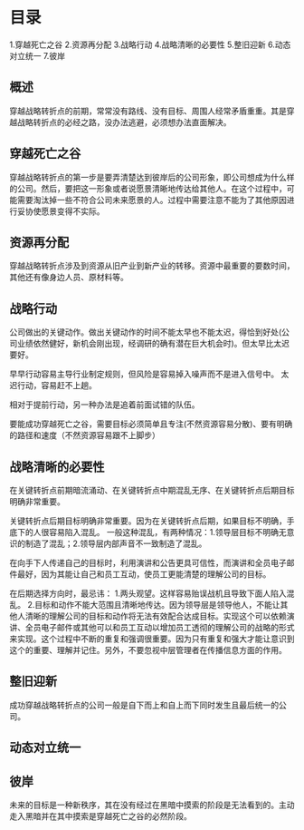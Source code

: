 # 目录
1.穿越死亡之谷
2.资源再分配
3.战略行动
4.战略清晰的必要性
5.整旧迎新
6.动态对立统一
7.彼岸

## 概述
  穿越战略转折点的前期，常常没有路线、没有目标、周围人经常矛盾重重。其是穿越战略转折点的必经之路，没办法逃避，必须想办法直面解决。

## 穿越死亡之谷
  穿越战略转折点的第一步是要弄清楚达到彼岸后的公司形象，即公司想成为什么样的公司。然后，要把这一形象或者说愿景清晰地传达给其他人。在这个过程中，可能需要淘汰掉一些不符合公司未来愿景的人。过程中需要注意不能为了其他原因进行妥协使愿景变得不实际。  

## 资源再分配
  穿越战略转折点涉及到资源从旧产业到新产业的转移。资源中最重要的要数时间，其他还有像身边人员、原材料等。

## 战略行动 
  公司做出的关键动作。做出关键动作的时间不能太早也不能太迟，得恰到好处(公司业绩依然健好，新机会刚出现，经调研的确有潜在巨大机会时)。但太早比太迟要好。

  早早行动容易主导行业制定规则，但风险是容易掉入噪声而不是进入信号中。
  太迟行动，容易赶不上趟。

  相对于提前行动，另一种办法是追着前面试错的队伍。

  要能成功穿越死亡之谷，需要目标必须简单且专注(不然资源容易分散)、要有明确的路径和速度（不然资源容易跟不上脚步）
## 战略清晰的必要性
  在关键转折点前期暗流涌动、在关键转折点中期混乱无序、在关键转折点后期目标明确非常重要。

  关键转折点后期目标明确非常重要。因为在关键转折点后期，如果目标不明确，手底下的人很容易陷入混乱。
  一般这种混乱，有两种情况：1.领导层目标不明确无意识的制造了混乱；2.领导层内部声音不一致制造了混乱。
  
  在向手下人传递自己的目标时，利用演讲和公告更具可信性，而演讲和全员电子邮件最好，因为其能让自己和员工互动，使员工更能清楚的理解公司的目标。

  在后期选择方向时，最忌讳：
  1.两头观望。这样容易贻误战机且导致下面人陷入混乱。
  2.目标和动作不能大范围且清晰地传达。因为领导层是领导他人，不能让其他人清晰的理解公司的目标和动作将无法有效配合达成目标。实现这个可以依赖演讲、全员电子邮件或其他可以和员工互动以增加员工透彻的理解公司的战略的形式来实现。这个过程中不断的重复和强调很重要。因为只有重复和强大才能让意识到这个的重要、理解并记住。另外，不要忽视中层管理者在传播信息方面的作用。


## 整旧迎新
  成功穿越战略转折点的公司一般是自下而上和自上而下同时发生且最后统一的公司。 

## 动态对立统一
  
## 彼岸 
  未来的目标是一种新秩序，其在没有经过在黑暗中摸索的阶段是无法看到的。主动走入黑暗并在其中摸索是穿越死亡之谷的必然阶段。  
